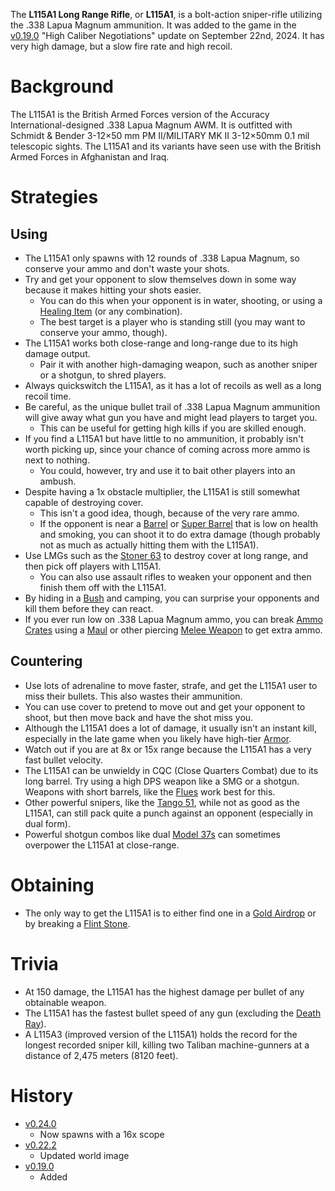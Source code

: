 The **L115A1 Long Range Rifle**, or **L115A1**, is a bolt-action sniper-rifle utilizing the .338 Lapua Magnum ammunition. It was added to the game in the [v0.19.0](https://github.com/HasangerGames/suroi/releases/tag/v0.19.0) "High Caliber Negotiations" update on September 22nd, 2024. It has very high damage, but a slow fire rate and high recoil.

# Background
The L115A1 is the British Armed Forces version of the Accuracy International-designed .338 Lapua Magnum AWM. It is outfitted with Schmidt & Bender 3-12×50 mm PM II/MILITARY MK II 3-12×50mm 0.1 mil telescopic sights. The L115A1 and its variants have seen use with the British Armed Forces in Afghanistan and Iraq.

# Strategies

## Using

- The L115A1 only spawns with 12 rounds of .338 Lapua Magnum, so conserve your ammo and don't waste your shots.
- Try and get your opponent to slow themselves down in some way because it makes hitting your shots easier.
  - You can do this when your opponent is in water, shooting, or using a [Healing Item](/healing) (or any combination).
  - The best target is a player who is standing still (you may want to conserve your ammo, though).
- The L115A1 works both close-range and long-range due to its high damage output.
  - Pair it with another high-damaging weapon, such as another sniper or a shotgun, to shred players.
- Always quickswitch the L115A1, as it has a lot of recoils as well as a long recoil time.
- Be careful, as the unique bullet trail of .338 Lapua Magnum ammunition will give away what gun you have and might lead players to target you.
  - This can be useful for getting high kills if you are skilled enough.
- If you find a L115A1 but have little to no ammunition, it probably isn't worth picking up, since your chance of coming across more ammo is next to nothing.
  - You could, however, try and use it to bait other players into an ambush.
- Despite having a 1x obstacle multiplier, the L115A1 is still somewhat capable of destroying cover.
  - This isn't a good idea, though, because of the very rare ammo.
  - If the opponent is near a [Barrel](/obstacles/barrel) or [Super Barrel](/obstacles/super_barrel) that is low on health and smoking, you can shoot it to do extra damage (though probably not as much as actually hitting them with the L115A1).
- Use LMGs such as the [Stoner 63](/weapons/guns/stoner_63) to destroy cover at long range, and then pick off players with L115A1.
  - You can also use assault rifles to weaken your opponent and then finish them off with the L115A1.
- By hiding in a [Bush](/obstacles/bush) and camping, you can surprise your opponents and kill them before they can react.
- If you ever run low on .338 Lapua Magnum ammo, you can break [Ammo Crates](/obstacles/ammo_crate) using a [Maul](/weapons/melee/maul) or other piercing [Melee Weapon](/weapons/melee) to get extra ammo.

## Countering
- Use lots of adrenaline to move faster, strafe, and get the L115A1 user to miss their bullets. This also wastes their ammunition.
- You can use cover to pretend to move out and get your opponent to shoot, but then move back and have the shot miss you.
- Although the L115A1 does a lot of damage, it usually isn't an instant kill, especially in the late game when you likely have high-tier [Armor](/equipment/armor).
- Watch out if you are at 8x or 15x range because the L115A1 has a very fast bullet velocity.
- The L115A1 can be unwieldy in CQC (Close Quarters Combat) due to its long barrel. Try using a high DPS weapon like a SMG or a shotgun. Weapons with short barrels, like the [Flues](/weapons/guns/flues) work best for this.
- Other powerful snipers, like the [Tango 51](/weapons/guns/tango_51), while not as good as the L115A1, can still pack quite a punch against an opponent (especially in dual form).
- Powerful shotgun combos like dual [Model 37s](/weapons/guns/model_37) can sometimes overpower the L115A1 at close-range.

# Obtaining
- The only way to get the L115A1 is to either find one in a [Gold Airdrop](/obstacles/gold_airdrop_crate) or by breaking a [Flint Stone](/obstacles/flint_stone).

# Trivia
- At 150 damage, the L115A1 has the highest damage per bullet of any obtainable weapon.
- The L115A1 has the fastest bullet speed of any gun (excluding the [Death Ray](/weapons/guns/death_ray)).
- A L115A3 (improved version of the L115A1) holds the record for the longest recorded sniper kill, killing two Taliban machine-gunners at a distance of 2,475 meters (8120 feet).

# History
- [v0.24.0](https://github.com/HasangerGames/suroi/releases/tag/v0.24.0)
  - Now spawns with a 16x scope
- [v0.22.2](https://github.com/HasangerGames/suroi/releases/tag/v0.22.2)
  - Updated world image
- [v0.19.0](https://github.com/HasangerGames/suroi/releases/tag/v0.19.0)
  - Added
